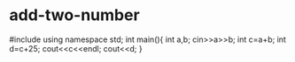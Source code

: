 # add-two-number
#include<iostream>
using namespace std;
int main(){
    int a,b;
    cin>>a>>b;
    int c=a+b;
    int d=c+25;
    cout<<c<<endl;
    cout<<d;
}
